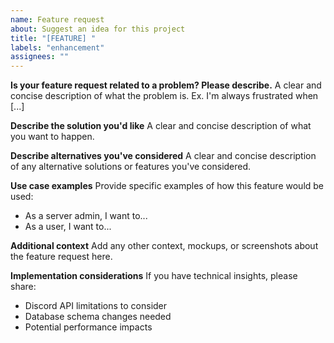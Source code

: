 ```yaml
---
name: Feature request
about: Suggest an idea for this project
title: "[FEATURE] "
labels: "enhancement"
assignees: ""
---
```


**Is your feature request related to a problem? Please describe.**
A clear and concise description of what the problem is. Ex. I'm always frustrated when [...]

**Describe the solution you'd like**
A clear and concise description of what you want to happen.

**Describe alternatives you've considered**
A clear and concise description of any alternative solutions or features you've considered.

**Use case examples**
Provide specific examples of how this feature would be used:

- As a server admin, I want to...
- As a user, I want to...

**Additional context**
Add any other context, mockups, or screenshots about the feature request here.

**Implementation considerations**
If you have technical insights, please share:

- Discord API limitations to consider
- Database schema changes needed
- Potential performance impacts
